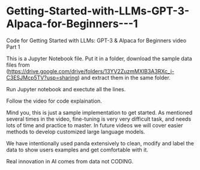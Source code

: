 # Getting-Started-with-LLMs-GPT-3-Alpaca-for-Beginners---1
Code for Getting Started with LLMs: GPT-3 &amp; Alpaca for Beginners video Part 1

This is a Jupyter Notebook file. Put it in a folder, download the sample data files from (https://drive.google.com/drive/folders/13YV2ZuzmMXIB3A3RXc_j-C3ESJMcp5TV?usp=sharing) and extract them in the same folder.

Run Jupyter notebook and exectute all the lines. 

Follow the video for code explaination. 

Mind you, this is just a sample implementation to get started. As mentioned several times in the video, fine-tuning is very very difficult task, and needs lots of time and practice
to master. In future videos we will cover easier methods to develop customized large language models. 

We have intentionally used panda extensively to clean, modify and label the data to show users examples and get comfortable with it. 

Real innovation in AI comes from data not CODING.
